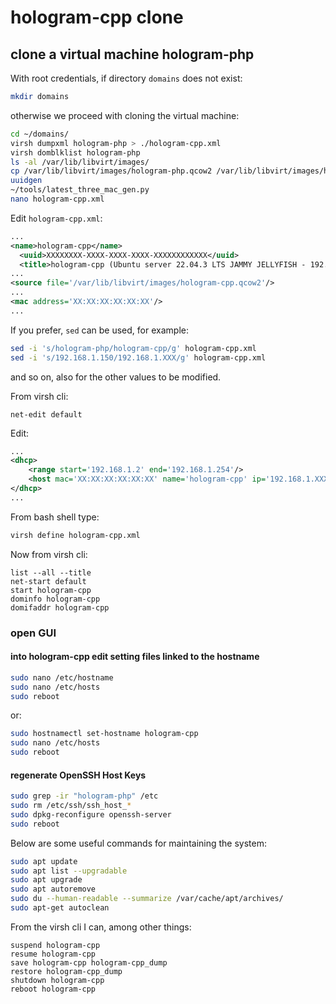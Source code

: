 # hologram-cpp clone

## clone a virtual machine hologram-php

With root credentials, if directory `domains` does not exist:

```bash
mkdir domains
```

otherwise we proceed with cloning the virtual machine:

```bash
cd ~/domains/
virsh dumpxml hologram-php > ./hologram-cpp.xml
virsh domblklist hologram-php
ls -al /var/lib/libvirt/images/
cp /var/lib/libvirt/images/hologram-php.qcow2 /var/lib/libvirt/images/hologram-cpp.qcow2
uuidgen
~/tools/latest_three_mac_gen.py
nano hologram-cpp.xml
```

Edit `hologram-cpp.xml`:

```xml
...
<name>hologram-cpp</name>
  <uuid>XXXXXXXX-XXXX-XXXX-XXXX-XXXXXXXXXXXX</uuid>
  <title>hologram-cpp (Ubuntu server 22.04.3 LTS JAMMY JELLYFISH - 192.168.1.XXX)</title>
...
<source file='/var/lib/libvirt/images/hologram-cpp.qcow2'/>
...
<mac address='XX:XX:XX:XX:XX:XX'/>
...
```

If you prefer, `sed` can be used, for example:

```bash
sed -i 's/hologram-php/hologram-cpp/g' hologram-cpp.xml
sed -i 's/192.168.1.150/192.168.1.XXX/g' hologram-cpp.xml
```

and so on, also for the other values to be modified.

From virsh cli:

```shell
net-edit default
```

Edit:

```xml
...
<dhcp>
    <range start='192.168.1.2' end='192.168.1.254'/>
    <host mac='XX:XX:XX:XX:XX:XX' name='hologram-cpp' ip='192.168.1.XXX'/>
</dhcp>
...
```

From bash shell type:

```bash
virsh define hologram-cpp.xml
```

Now from virsh cli:

```shell
list --all --title
net-start default
start hologram-cpp
dominfo hologram-cpp
domifaddr hologram-cpp
```

### open GUI

#### into hologram-cpp edit setting files linked to the hostname

```bash
sudo nano /etc/hostname
sudo nano /etc/hosts
sudo reboot
```

or:

```bash
sudo hostnamectl set-hostname hologram-cpp
sudo nano /etc/hosts
sudo reboot
```

#### regenerate OpenSSH Host Keys

```bash
sudo grep -ir "hologram-php" /etc
sudo rm /etc/ssh/ssh_host_*
sudo dpkg-reconfigure openssh-server
sudo reboot
```

Below are some useful commands for maintaining the system:

```bash
sudo apt update
sudo apt list --upgradable
sudo apt upgrade
sudo apt autoremove
sudo du --human-readable --summarize /var/cache/apt/archives/
sudo apt-get autoclean
```

From the virsh cli I can, among other things:

```shell
suspend hologram-cpp
resume hologram-cpp
save hologram-cpp hologram-cpp_dump
restore hologram-cpp_dump
shutdown hologram-cpp
reboot hologram-cpp
```

